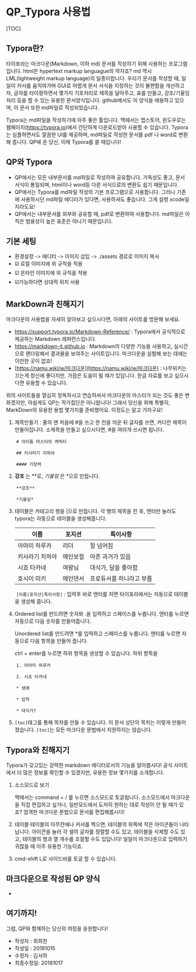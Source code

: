 # QP_Typora 사용법

[TOC]

## Typora란?

타이포라는 마크다운(Markdown, 이하 md) 문서를 작성하기 위해 사용하는 프로그램입니다. html은 hypertext markup languague의 약자죠? md 역시 LML(lightweight markup language)의 일종이랍니다. 우리가 문서를 작성할 때, 일일이 커서를 움직여가며 GUI로 어렵게 문서 서식을 지정하는 것의 불편함을 개선하고자, 글자를 타이핑하면서 몇가지 기호처리로 제목을 달아주고, 표를 만들고, 강조/기울임 처리 등을 할 수 있는 유용한 문서양식입니다. github에서도 이 양식을 애용하고 있으며, 이 문서 또한 md파일로 작성되었습니다.

Typora는 md파일을 작성하기에 아주 좋은 툴입니다. 맥에서는 앱스토어, 윈도우로는 웹페이지(https://typora.io)에서 간단하게 다운로드받아 사용할 수 있습니다.  Typora는 심플하면서도 깔끔한 UI를 제공하며, md파일로 작성한 문서를 pdf 나 word로 변환해 줍니다. QP에 온 당신, 이제 Typora를 쓸 때입니다!



## QP와 Typora

* QP에서는 모든 내부문서를 md파일로 작성하여 공유합니다. 가독성도 좋고, 문서 서식이 통일되며, html이나 word등 다른 서식으로의 변환도 쉽기 때문입니다.
* QP에서는 Typora를  md파일 작성의 기본 프로그램으로 사용합니다. 그러나 기존에 사용하시던 md파일 에디터가 있다면, 사용하셔도 좋습니다. 그게 설령 xcode일지라도요!
* QP에서는 내부문서를 외부와 공유할 때, pdf로 변환하여 사용합니다. md파일은 아직은 범용성이 높은 표준은 아니기 때문입니다.

## 기본 세팅

- 환경설정 -> 에디터 -> 이미지 삽입 -> ./assets 경로로 이미지 복사
- :ballot_box_with_check: 로컬 이미지에 위 규칙을 적용
- :ballot_box_with_check: 온라인 이미지에 위 규칙을 적용
- :ballot_box_with_check:가능하다면 상대적 위치 사용

## MarkDown과 친해지기

마크다운의 사용법을 자세히 알아보고 싶으시다면, 아래의 사이트를 방문해 보세요.

* https://support.typora.io/Markdown-Reference/ : Typora에서 공식적으로 제공하는 Markdown  레퍼런스입니다.
* https://markdown-it.github.io : Markdown의 다양한 기능을 사용하고, 실시간으로 랜더링해서 결과물을 보여주는 사이트입니다. 마크다운을 실험해 보는 데에는 이만한 곳이 없죠!
* [https://namu.wiki/w/마크다운](https://namu.wiki/w/마크다운) : 나무위키는 끄는게 정신에 좋다지만, 가끔은 도움이 될 때가 있답니다. 한글 자료를 보고 싶으시다면 유용할 수 있습니다.

위의 사이트들을 열심히 정독하시고 연습하셔서 마크다운의 마스터가 되는 것도 좋은 변화겠지만, 아쉽게도 QP는 작가집단은 아니랍니다! 그래서 당신을 위해 특별히, MarkDown의 유용한 용법 몇가지를 준비했어요. 이정도는 알고 가자구요!

1. 제목만들기 : 줄의 맨 처음에 \#을 쓰고 한 칸을 띄운 뒤 글자를 쓰면, 커다란 제목이 만들어집니다. 소제목을 만들고 싶으시다면, \#을 여러개 쓰시면 됩니다. 

   ​	`# 아이돌 마스터의 캐릭터`

   ​	`## 키사라기 치하야`

   ​	`#### 가창력`

2. **강조** 는 **로, *기울임* 은 *으로 만듭니다.

   ​	`**강조**`

   ​	`*기울임*`

3. 테이블은 카테고리 행을 |으로 만듭니다.  각 행의 제목을 친 후, 엔터만 눌러도 typora는 자동으로 테이블을 생성해줍니다.

   | 이름            | 포지션   | 특이사항                 |
   | --------------- | -------- | ------------------------ |
   | 아마미 하루카   | 리더     | 잘 넘어짐                |
   | 키사라기 치하야 | 메인보컬 | 아픈 과거가 있음         |
   | 시죠 타카네     | 여왕님   | 대식가, 달을 좋아함      |
   | 호시이 미키     | 메인댄서 | 프로듀서를 허니라고 부름 |

   ​	`|이름|포지션|특이사항|`  : 입력후 바로 엔터를 치면 타이포라에서는 자동으로 테이블을 생성해 줍니다. 

4. Ordered list를 만드려면 숫자와 .을 입력하고 스페이스를 누릅니다. 엔터를 누르면  자동으로 다음 숫자를 만들어줍니다.

   Unordered list를 만드려면 *를 입력하고 스페이스를  누릅니다. 엔터를 누르면 자동으로 다음 항목을 만들어 줍니다.

   ctrl + enter를 누르면 하위 항목을 생성할 수 있습니다. 하위 항목을 

   ​	`1. 아마미 하루카`

   ​	`2. 시죠 타카네`

   ​		`* 생애` 

   ​		`* 업적`

   ​		`* 대식가?`

5. `[toc]`태그를 통해 목차를 만들 수 있습니다. 이 문서 상단의 목차는 이렇게 만들어졌습니다. `[toc]`는 모든 마크다운 문법에서 지원하지는 않습니다.

## Typora와 친해지기

Typora가 갖고있는 강력한 markdown 에디터로서의 기능을 알아봅시다! 공식 사이트에서 더 많은 정보를 확인할 수 있겠지만, 유용한 정보 몇가지를 소개합니다.
1. 소스모드로 보기

   맥에서는 command + / 를 누르면 소스모드로 토글됩니다. 소스모드에서 마크다운을 직접 편집하고 싶거나, 일반모드에서 도저히 원하는 대로 작성이 안 될 때가 있죠? 엄격한 마크다운 문법으로 문서를 편집해봅시다!

2. 테이블
   테이블의 아무칸에나 커서를 찍으면, 테이블의 위쪽에 작은 아이콘들이 나타납니다. 아이콘을 눌러 각 셀의 글자를 정렬할 수도 있고, 테이블을 삭제할 수도 있고, 테이블의 행과 열 개수를 조절할 수도 있답니다! 일일이 마크다운으로 입력하기 귀찮을 때 아주 유용한 기능이죠. 

3. cmd-shift L로 사이드바를 토글 할 수 있습니다. 

## 마크다운으로 작성된 QP 양식

- 





## 여기까지!

그럼, QP와 함께하는 당신의 여정을 응원합니다!

* 작성자 : 최희찬
* 작성일 : 20181015
* 수정자 : 김서하
* 최종수정일: 20181017


